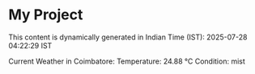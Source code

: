 # My Project

This content is dynamically generated in Indian Time (IST): 2025-07-28 04:22:29 IST


Current Weather in Coimbatore:
Temperature: 24.88 °C
Condition: mist
